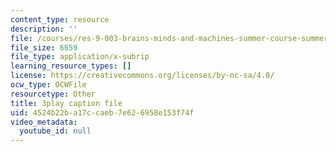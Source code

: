 ```yaml
---
content_type: resource
description: ''
file: /courses/res-9-003-brains-minds-and-machines-summer-course-summer-2015/4524b22ba17ccaeb7e626958e153f74f_Bn49TBjEAI4.srt
file_size: 6659
file_type: application/x-subrip
learning_resource_types: []
license: https://creativecommons.org/licenses/by-nc-sa/4.0/
ocw_type: OCWFile
resourcetype: Other
title: 3play caption file
uid: 4524b22b-a17c-caeb-7e62-6958e153f74f
video_metadata:
  youtube_id: null
---
```

